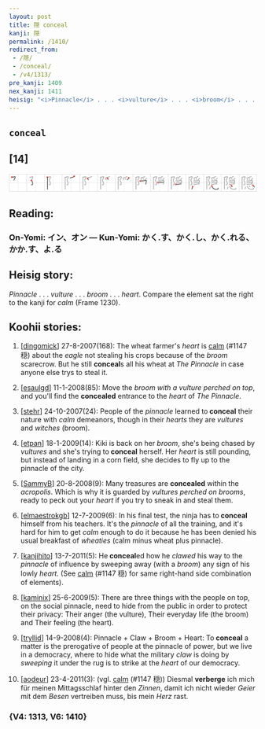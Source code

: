 ```yaml
---
layout: post
title: 隠 conceal
kanji: 隠
permalink: /1410/
redirect_from:
 - /隠/
 - /conceal/
 - /v4/1313/
pre_kanji: 1409
nex_kanji: 1411
heisig: "<i>Pinnacle</i> . . . <i>vulture</i> . . . <i>broom</i> . . . <i>heart</i>. Compare the element sat the right to the kanji for <i>calm</i> (Frame 1230)."
---
```


## `conceal`

## [14]

<div class="stroke"><img src="../images/E99AA0.png" /></div>

## Reading:

### On-Yomi: イン、オン &mdash; Kun-Yomi: かく.す、かく.し、かく.れる、かか.す、よ.る

## Heisig story:

<i>Pinnacle</i> . . . <i>vulture</i> . . . <i>broom</i> . . . <i>heart</i>. Compare the element sat the right to the kanji for <i>calm</i> (Frame 1230).

## Koohii stories:

1) [<a href="http://kanji.koohii.com/profile/dingomick">dingomick</a>] 27-8-2007(168): The wheat farmer&#039;s <em>heart</em> is <a href="../v4/1147">calm</a> (#1147 穏) about the <em>eagle</em> not stealing his crops because of the <em>broom</em> scarecrow. But he still <strong>conceal</strong>s all his wheat at <em>The Pinnacle</em> in case anyone else trys to steal it.

2) [<a href="http://kanji.koohii.com/profile/esaulgd">esaulgd</a>] 11-1-2008(85): Move the <em>broom with a vulture perched on top</em>, and you&#039;ll find the <strong>concealed</strong> entrance to the <em>heart</em> of <em>The Pinnacle</em>.

3) [<a href="http://kanji.koohii.com/profile/stehr">stehr</a>] 24-10-2007(24): People of the <em>pinnacle</em> learned to<strong> conceal</strong> their nature with <em>calm</em> demeanors, though in their <em>hearts</em> they are <em>vultures</em> and <em>witches</em> (broom).

4) [<a href="http://kanji.koohii.com/profile/etpan">etpan</a>] 18-1-2009(14): Kiki is back on her <em>broom</em>, she&#039;s being chased by <em>vultures</em> and she&#039;s trying to<strong> conceal</strong> herself. Her <em>heart</em> is still pounding, but instead of landing in a corn field, she decides to fly up to the pinnacle of the city.

5) [<a href="http://kanji.koohii.com/profile/SammyB">SammyB</a>] 20-8-2008(9): Many treasures are <strong>concealed</strong> within the <em>acropolis</em>. Which is why it is guarded by <em>vultures perched on brooms</em>, ready to peck out your <em>heart</em> if you try to sneak in and steal them.

6) [<a href="http://kanji.koohii.com/profile/elmaestrokgb">elmaestrokgb</a>] 12-7-2009(6): In his final test, the ninja has to<strong> conceal</strong> himself from his teachers. It&#039;s the <em>pinnacle</em> of all the training, and it&#039;s hard for him to get <em>calm</em> enough to do it because he has been denied his usual breakfast of <em>wheaties</em> (calm minus wheat plus pinnacle).

7) [<a href="http://kanji.koohii.com/profile/kanjihito">kanjihito</a>] 13-7-2011(5): He<strong> conceal</strong>ed how he <em>clawed</em> his way to the <em>pinnacle</em> of influence by sweeping away (with a <em>broom</em>) any sign of his lowly <em>heart</em>. (See <a href="../v4/1147">calm</a> (#1147 穏) for same right-hand side combination of elements).

8) [<a href="http://kanji.koohii.com/profile/kaminix">kaminix</a>] 25-6-2009(5): There are three things with the people on top, on the social pinnacle, need to hide from the public in order to protect their privacy: Their anger (the vulture), Their everyday life (the broom) and Their feeling (the heart).

9) [<a href="http://kanji.koohii.com/profile/tryllid">tryllid</a>] 14-9-2008(4): Pinnacle + Claw + Broom + Heart: To<strong> conceal</strong> a matter is the prerogative of people at the pinnacle of power, but we live in a democracy, where to hide what the military <em>claw</em> is doing by <em>sweeping</em> it under the rug is to strike at the <em>heart</em> of our democracy.

10) [<a href="http://kanji.koohii.com/profile/aodeur">aodeur</a>] 23-4-2011(3): (vgl. <a href="../v4/1147">calm</a> (#1147 穏)) Diesmal <strong>verberge</strong> ich mich für meinen Mittagsschlaf hinter den <em>Zinnen</em>, damit ich nicht wieder <em>Geier</em> mit dem <em>Besen</em> vertreiben muss, bis mein <em>Herz</em> rast.

### {V4: 1313, V6: 1410}
